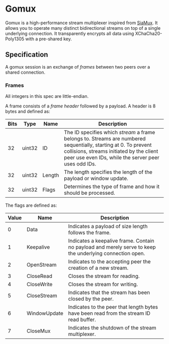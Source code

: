 # Gomux

Gomux is a high-performance stream multiplexer inspired from [SiaMux](https://github.com/SiaFoundation/mux). It allows you to operate many distinct bidirectional streams on top of a single underlying connection. It transparently encrypts all data using XChaCha20-Poly1305 with a pre-shared key.

## Specification

A gomux session is an exchange of *frames* between two peers over a shared connection.

### Frames

All integers in this spec are little-endian.

A frame consists of a *frame header* followed by a payload. A header is 8 bytes and defined as:

| Bits | Type   | Name     | Description |
|------|--------|----------|-------------|
| 32   | uint32 | ID       | The ID specifies which *stream* a frame belongs to. Streams are numbered sequentially, starting at 0. To prevent collisions, streams initiated by the client peer use even IDs, while the server peer uses odd IDs. |
| 32   | uint32 | Length   | The length specifies the length of the payload or window update. |
| 32   | uint32 | Flags    | Determines the type of frame and how it should be processed. |

The flags are defined as:

| Value | Name         | Description |
|-------|--------------|-------------|
|   0   | Data         | Indicates a payload of size length follows the frame. |
|   1   | Keepalive    | Indicates a keepalive frame. Contain no payload and merely serve to keep the underlying connection open.|
|   2   | OpenStream   | Indicates to the accepting peer the creation of a new stream. |
|   3   | CloseRead    | Closes the stream for reading. |
|   4   | CloseWrite   | Closes the stream for writing. |
|   5   | CloseStream  | Indicates that the stream has been closed by the peer. |
|   6   | WindowUpdate | Indicates to the peer that length bytes have been read from the stream ID read buffer. |
|   7   | CloseMux     | Indicates the shutdown of the stream multiplexer. |
